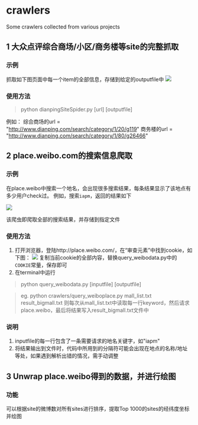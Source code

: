 # crawlers
Some crawlers collected from various projects

## 1 大众点评综合商场/小区/商务楼等site的完整抓取

### 示例
抓取如下图页面中每一个item的全部信息，存储到给定的outputfile中
![](http://ww4.sinaimg.cn/large/901f9a6fjw1f1ga2nx9utj20l70jtwgt.jpg)

### 使用方法

> python dianpingSiteSpider.py [url] [outputfile]

例如：
综合商场的url = "http://www.dianping.com/search/category/1/20/g119"
商务楼的url = "http://www.dianping.com/search/category/1/80/g26466"

## 2 place.weibo.com的搜索信息爬取

### 示例
在place.weibo中搜索一个地名，会出现很多搜索结果，每条结果显示了该地点有多少用户check过。
例如，搜索`iapm`，返回的结果如下


![](http://ww2.sinaimg.cn/large/901f9a6fjw1f1gaad8tu1j20ha0kzjul.jpg)


该爬虫即爬取全部的搜索结果，并存储到指定文件

### 使用方法
 1. 打开浏览器，登陆http://place.weibo.com/，在“审查元素”中找到cookie，如下图：
![](http://ww1.sinaimg.cn/large/901f9a6fjw1f1gagho3z0j20i404975f.jpg)
复制当前cookie的全部内容，替换query_weibodata.py中的`COOKIE`常量，保存即可
 2. 在terminal中运行
 > python query_weibodata.py [inputfile] [outputfile]


 > eg. python crawlers/query\_weiboplace.py mall\_list.txt result\_bigmall.txt
 > 则每次从mall\_list.txt中读取每一行keyword，然后请求place.weibo，最后将结果写入result\_bigmall.txt文件中


### 说明
 1. inputfile的每一行包含了一条需要请求的地名关键字，如"iapm"
 2. 将结果输出到文件时，代码中所用到的分隔符可能会出现在地点的名称/地址等处，如果遇到解析出错的情况，需手动调整
 

## 3 Unwrap place.weibo得到的数据，并进行绘图

### 功能
可以根据site的微博数对所有sites进行排序，提取Top 1000的sites的经纬度坐标并绘图
